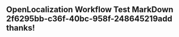 <properties
ms.topic="hero-topic"
ms.test1="hero-topic"
ms.test2="test"/>

## OpenLocalization Workflow Test MarkDown 2f6295bb-c36f-40bc-958f-248645219add thanks!
